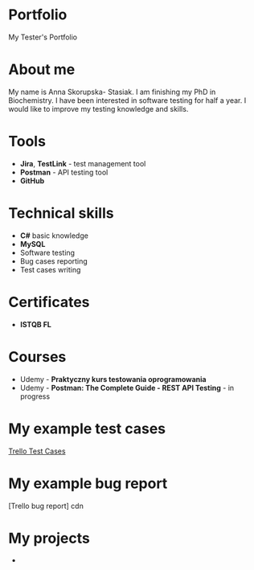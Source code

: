 # Portfolio
My Tester's Portfolio
# About me
My name is Anna Skorupska- Stasiak. I am finishing my PhD in Biochemistry. I have been interested in software testing for half a year. I would like to improve my testing knowledge and skills.
# Tools
- **Jira**, **TestLink** - test management tool <br>
- **Postman** - API testing tool <br>
 - **GitHub**
# Technical skills
- **C#** basic knowledge <br>
- **MySQL** <br>
- Software testing
- Bug cases reporting
- Test cases writing
# Certificates
- **ISTQB FL**
# Courses
- Udemy - **Praktyczny kurs testowania oprogramowania**
- Udemy - **Postman: The Complete Guide - REST API Testing** - in progress

# My example test cases 
<a href="https://docs.google.com/document/d/1VIzjXBy_CFiPCh6so_UWZLf99QX4TjHt_mneB7qQ3S8/edit#" target="_blank">Trello Test Cases</a>
# My example bug report
[Trello bug report] cdn
# My projects
-

